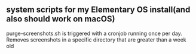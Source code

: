 ## system scripts for my Elementary OS install(and also should work on macOS)

purge-screenshots.sh is triggered with a cronjob running once per day. Removes screenshots in a specific directory that are greater than a week old

